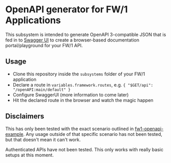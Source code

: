 # OpenAPI generator for FW/1 Applications
This subsystem is intended to generate OpenAPI 3-compatible JSON that is
fed in to [Swagger UI](https://swagger.io/tools/swagger-ui/) to create a
browser-based documentation portal/playground for your FW/1 API.

## Usage
* Clone this repository inside the `subsystems` folder of your FW/1 application
* Declare a route in `variables.framework.routes`, e.g. `{ "$GET/api": "/openAPI:main/default" }`
* Configure SwaggerUI (more information to come later)
* Hit the declared route in the browser and watch the magic happen

## Disclaimers
This has only been tested with the exact scenario outlined in
[fw1-openapi-example](https://github.com/bockensm/fw1-openapi-example). Any usage
outside of that specific scenario has not been tested, but that doesn't mean it
can't work.

Authenticated APIs have not been tested. This only works with really basic setups
at this moment.
